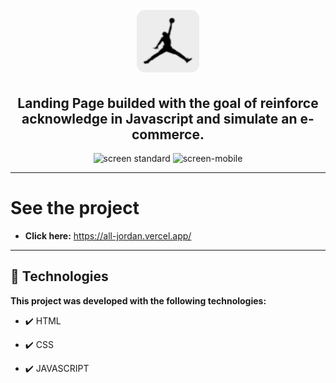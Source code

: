 <h1 align="center">
<br>
  <img src="./img/icon.svg" alt="All Jordan" width="100" >
<br>
</h1>

<h2 align="center"><strong>Landing Page builded with the goal of reinforce acknowledge in Javascript and simulate an e-commerce.</strong></h2>

<div align="center" >
  <img src="./video/all-jordan.gif" alt="screen standard">
  <img src="./video/all-jordan-mobile.gif" alt="screen-mobile"  height="425">
</div>

---

# See the project

- <strong>Click here:</strong> https://all-jordan.vercel.app/

---


## 🚀 Technologies

<strong>This project was developed with the following technologies: </strong>

- ✔️ HTML

- ✔️ CSS

- ✔️ JAVASCRIPT
